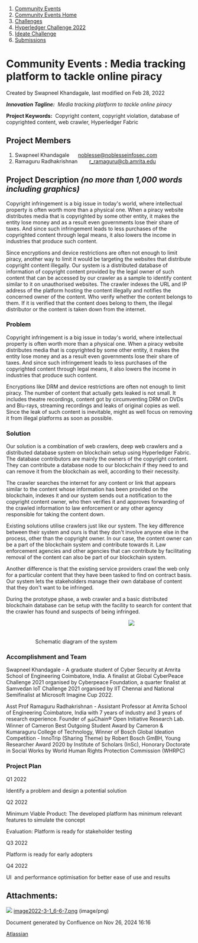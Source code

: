 1. [Community Events](index.html)
2. [Community Events Home](Community-Events-Home_21790731.html)
3. [Challenges](Challenges_21792347.html)
4. [Hyperledger Challenge 2022](Hyperledger-Challenge-2022_21792351.html)
5. [Ideate Challenge](Ideate-Challenge_21792356.html)
6. [Submissions](Submissions_21790825.html)

# Community Events : Media tracking platform to tackle online piracy

Created by Swapneel Khandagale, last modified on Feb 28, 2022

***Innovation Tagline:**  Media tracking platform to tackle online piracy*

**Project Keywords:**  Copyright content, copyright violation, database of copyrighted content, web crawler, Hyperledger Fabric

## Project Members

1. Swapneel Khandagale      noblesse@noblesseinfosec.com
2. Ramaguru Radhakrishnan        [r\_ramaguru@cb.amrita.edu](mailto:r_ramaguru@cb.amrita.edu)

## Project Description *(no more than 1,000 words including graphics)*

Copyright infringement is a big issue in today's world, where intellectual property is often worth more than a physical one. When a piracy website distributes media that is copyrighted by some other entity, it makes the entity lose money and as a result even governments lose their share of taxes. And since such infringement leads to less purchases of the copyrighted content through legal means, it also lowers the income in industries that produce such content.

Since encryptions and device restrictions are often not enough to limit piracy, another way to limit it would be targeting the websites that distribute copyright content illegally. Our system is a distributed database of information of copyright content provided by the legal owner of such content that can be accessed by our crawler as a sample to identify content similar to it on unauthorised websites. The crawler indexes the URL and IP address of the platform hosting the content illegally and notifies the concerned owner of the content. Who verify whether the content belongs to them. If it is verified that the content does belong to them, the illegal distributor or the content is taken down from the internet.  

### Problem

Copyright infringement is a big issue in today's world, where intellectual property is often worth more than a physical one. When a piracy website distributes media that is copyrighted by some other entity, it makes the entity lose money and as a result even governments lose their share of taxes. And since such infringement leads to less purchases of the copyrighted content through legal means, it also lowers the income in industries that produce such content.

Encryptions like DRM and device restrictions are often not enough to limit piracy. The number of content that actually gets leaked is not small. It includes theatre recordings, content got by circumventing DRM on DVDs and Blu-rays, streaming recordings and leaks of original copies as well. Since the leak of such content is inevitable, might as well focus on removing it from illegal platforms as soon as possible.

### Solution

Our solution is a combination of web crawlers, deep web crawlers and a distributed database system on blockchain setup using Hyperledger Fabric. The database contributors are mainly the owners of the copyright content. They can contribute a database node to our blockchain if they need to and can remove it from the blockchain as well, according to their necessity.

The crawler searches the internet for any content or link that appears similar to the content whose information has been provided on the blockchain, indexes it and our system sends out a notification to the copyright content owner, who then verifies it and approves forwarding of the crawled information to law enforcement or any other agency responsible for taking the content down.

Existing solutions utilise crawlers just like our system. The key difference between their system and ours is that they don't involve anyone else in the process, other than the copyright owner. In our case, the content owner can be a part of the blockchain system and contribute towards it. Law enforcement agencies and other agencies that can contribute by facilitating removal of the content can also be part of our blockchain system.

Another difference is that the existing service providers crawl the web only for a particular content that they have been tasked to find on contract basis. Our system lets the stakeholders manage their own database of content that they don't want to be infringed.

During the prototype phase, a web crawler and a basic distributed blockchain database can be setup with the facility to search for content that the crawler has found and suspects of being infringed.

                                                                                    ![](attachments/21792803/21792829.png?height=400)

                                                                                                                                                    Schematic diagram of the system

### Accomplishment and Team

Swapneel Khandagale - A graduate student of Cyber Security at Amrita School of Engineering Coimbatore, India. A finalist at Global CyberPeace Challenge 2021 organised by Cyberpeace Foundation, a quarter finalist at Samvedan IoT Challenge 2021 organised by IIT Chennai and National Semifinalist at Microsoft Imagine Cup 2022.

Asst Prof Ramaguru Radhakrishnan - Assistant Professor at Amrita School of Engineering Coimbatore, India with 7 years of industry and 3 years of research experience. Founder of நம்Chain® Open Initiative Research Lab. Winner of Cameron Best Outgoing Student Award by Cameron &amp; Kumaraguru College of Technology, Winner of Bosch Global Ideation Competition - InnoTrip (Sharing Theme) by Robert Bosch GmBH, Young Researcher Award 2020 by Institute of Scholars (InSc), Honorary Doctorate in Social Works by World Human Rights Protection Commission (WHRPC)

### Project Plan

Q1 2022

Identify a problem and design a potential solution

Q2 2022

Minimum Viable Product: The developed platform has minimum relevant features to simulate the concept

Evaluation: Platform is ready for stakeholder testing

Q3 2022

Platform is ready for early adopters

Q4 2022

UI  and performance optimisation for better ease of use and results

## Attachments:

![](images/icons/bullet_blue.gif) [image2022-3-1\_6-6-7.png](attachments/21792803/21792829.png) (image/png)

Document generated by Confluence on Nov 26, 2024 16:16

[Atlassian](http://www.atlassian.com/)
